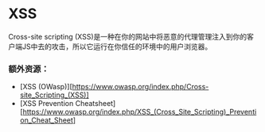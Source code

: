 # XSS
Cross-site scripting (XSS)是一种在你的网站中将恶意的代理管理注入到你的客户端JS中去的攻击，所以它运行在你信任的环境中的用户浏览器。

### 额外资源：
+ [XSS (OWasp)][https://www.owasp.org/index.php/Cross-site_Scripting_(XSS)]
+ [XSS Prevention Cheatsheet][https://www.owasp.org/index.php/XSS_(Cross_Site_Scripting)_Prevention_Cheat_Sheet]


<docmeta name="displayName" value="XSS">
